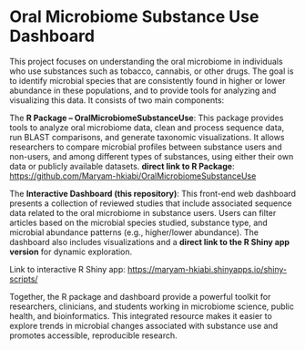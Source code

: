 # Oral Microbiome Substance Use Dashboard

This project focuses on understanding the oral microbiome in individuals who use substances such as tobacco, cannabis, or other drugs. The goal is to identify microbial species that are consistently found in higher or lower abundance in these populations, and to provide tools for analyzing and visualizing this data. It consists of two main components:

The **R Package – OralMicrobiomeSubstanceUse**:
This package provides tools to analyze oral microbiome data, clean and process sequence data, run BLAST comparisons, and generate taxonomic visualizations. It allows researchers to compare microbial profiles between substance users and non-users, and among different types of substances, using either their own data or publicly available datasets.
**direct link to R Package**: https://github.com/Maryam-hkiabi/OralMicrobiomeSubstanceUse


The **Interactive Dashboard (this repository)**:
This front-end web dashboard presents a collection of reviewed studies that include associated sequence data related to the oral microbiome in substance users. Users can filter articles based on the microbial species studied, substance type, and microbial abundance patterns (e.g., higher/lower abundance). The dashboard also includes visualizations and a **direct link to the R Shiny app version** for dynamic exploration.

Link to interactive R Shiny app: https://maryam-hkiabi.shinyapps.io/shiny-scripts/

Together, the R package and dashboard provide a powerful toolkit for researchers, clinicians, and students working in microbiome science, public health, and bioinformatics. This integrated resource makes it easier to explore trends in microbial changes associated with substance use and promotes accessible, reproducible research.
